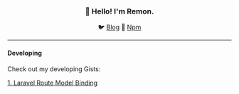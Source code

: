 
<h3 align="center">👋 Hello! I'm Remon.</h3>

<p align="center">
  🐦 <a href="https://dev.to/remonhasan">Blog</a> 🐹
  <a href="https://www.npmjs.com/~remonhasan">Npm</a>
</p>

<hr>

<div class="container">
  <div class="row">
      <div class="col-lg-6 mb-4">
          <div class="card">
              <div class="card-body">
                  <h4 class="card-title">Developing</h4>
                  <p class="card-text">Check out my developing Gists:</p>
                  <a href="https://gist.github.com/Remonhasan/f3c4f184d3c2f9be70cdb5d57d79b2d7" class="btn btn-primary">1. Laravel Route Model Binding</a>
              </div>
          </div>
      </div>
  </div>
</div>

       


